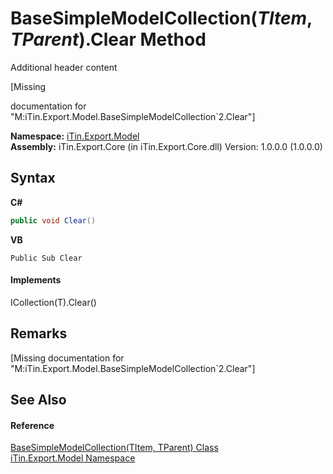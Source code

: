 # BaseSimpleModelCollection(*TItem*, *TParent*).Clear Method 
Additional header content 

\[Missing <summary> documentation for "M:iTin.Export.Model.BaseSimpleModelCollection`2.Clear"\]

**Namespace:**&nbsp;<a href="ef57ffcc-e95e-b212-5a46-9aa6f5a3511f">iTin.Export.Model</a><br />**Assembly:**&nbsp;iTin.Export.Core (in iTin.Export.Core.dll) Version: 1.0.0.0 (1.0.0.0)

## Syntax

**C#**<br />
``` C#
public void Clear()
```

**VB**<br />
``` VB
Public Sub Clear
```


#### Implements
ICollection(T).Clear()<br />

## Remarks
\[Missing <remarks> documentation for "M:iTin.Export.Model.BaseSimpleModelCollection`2.Clear"\]

## See Also


#### Reference
<a href="b4adb97a-faa8-dcba-4b06-9f20cda532a6">BaseSimpleModelCollection(TItem, TParent) Class</a><br /><a href="ef57ffcc-e95e-b212-5a46-9aa6f5a3511f">iTin.Export.Model Namespace</a><br />